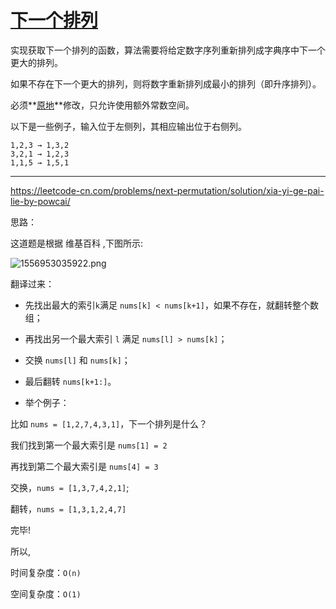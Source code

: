 # [下一个排列](https://leetcode-cn.com/problems/next-permutation/)

实现获取下一个排列的函数，算法需要将给定数字序列重新排列成字典序中下一个更大的排列。

如果不存在下一个更大的排列，则将数字重新排列成最小的排列（即升序排列）。

必须**[原地](https://baike.baidu.com/item/原地算法)**修改，只允许使用额外常数空间。

以下是一些例子，输入位于左侧列，其相应输出位于右侧列。

```
1,2,3 → 1,3,2
3,2,1 → 1,2,3
1,1,5 → 1,5,1
```

---

https://leetcode-cn.com/problems/next-permutation/solution/xia-yi-ge-pai-lie-by-powcai/

思路：

这道题是根据 维基百科 ,下图所示:

![1556953035922.png](https://pic.leetcode-cn.com/4169e8e0c8b4d71d4d32b4f50b09a57c0ea951cb4bdbd16a785d5847959e261f-1556953035922.png)

翻译过来：

* 先找出最大的索引` k `满足 `nums[k] < nums[k+1]`，如果不存在，就翻转整个数组；

* 再找出另一个最大索引 `l` 满足 `nums[l] > nums[k]`；

* 交换 `nums[l]` 和 `nums[k]`；

* 最后翻转 `nums[k+1:]`。

* 举个例子：

比如 `nums = [1,2,7,4,3,1]`，下一个排列是什么？

我们找到第一个最大索引是 `nums[1] = 2`

再找到第二个最大索引是 `nums[4] = 3`

交换，`nums = [1,3,7,4,2,1]`;

翻转，`nums = [1,3,1,2,4,7]`

完毕!

所以,

时间复杂度：`O(n)`

空间复杂度：`O(1)`

